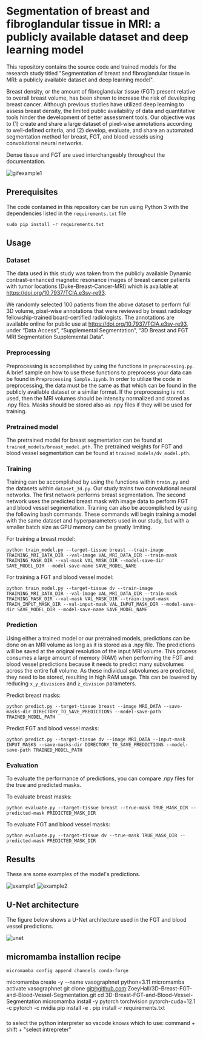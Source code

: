 # Segmentation of breast and fibroglandular tissue in MRI: a publicly available dataset and deep learning model

This repository contains the source code and trained models for the research study titled "Segmentation of breast and fibroglandular tissue in MRI: a publicly available dataset and deep learning model". 

Breast density, or the amount of fibroglandular tissue (FGT) present relative to overall breast volume, has been shown to increase the risk of developing breast cancer. Although previous studies have utilized deep learning to assess breast density, the limited public availability of data and quantitative tools hinder the development of better assessment tools. Our objective was to (1) create and share a large dataset of pixel-wise annotations according to well-defined criteria, and (2) develop, evaluate, and share an automated segmentation method for breast, FGT, and blood vessels using convolutional neural networks. 

Dense tissue and FGT are used interchangeably throughout the documentation. 

![gifexample1](readme_images/breast_seg_example.gif)

## Prerequisites

The code contained in this repository can be run using Python 3 with the dependencies listed in the `requirements.txt` file
```
sudo pip install -r requirements.txt
```

## Usage

### Dataset

The data used in this study was taken from the publicly available Dynamic contrast-enhanced magnetic resonance images of breast cancer patients with tumor locations (Duke-Breast-Cancer-MRI) which is available at https://doi.org/10.7937/TCIA.e3sv-re93. 

We randomly selected 100 patients from the above dataset to perform full 3D volume, pixel-wise annotations that were reviewed by breast radiology fellowship-trained board-certified radiologists. The annotations are available online for public use at https://doi.org/10.7937/TCIA.e3sv-re93, under “Data Access”, “Supplemental Segmentation”, “3D Breast and FGT MRI Segmentation Supplemental Data”.  

### Preprocessing

Preprocessing is accomplished by using the functions in `preprocessing.py`. A brief sample on how to use these functions to preprocess your data can be found in `Preprocessing Sample.ipynb`. In order to utilize the code in preprocessing, the data must be the same as that which can be found in the publicly available dataset or a similar format. If the preprocessing is not used, then the MRI volumes should be intensity normalized and stored as .npy files. Masks should be stored also as .npy files if they will be used for training. 

### Pretrained model

The pretrained model for breast segmentation can be found at `trained_models/breast_model.pth`.
The pretrained weights for FGT and blood vessel segmentation can be found at `trained_models/dv_model.pth`.

### Training

Training can be accomplished by using the functions within `train.py` and the datasets within `dataset_3d.py`. Our study trains two convolutional neural networks. The first network performs breast segmentation. The second network uses the predicted breast mask with image data to perform FGT and blood vessel segmentation. Training can also be accomplished by using the following bash commands. These commands will begin training a model with the same dataset and hyperparameters used in our study, but with a smaller batch size as GPU memory can be greatly limiting. 

For training a breast model:
```
python train_model.py --target-tissue breast --train-image TRAINING_MRI_DATA_DIR --val-image VAL_MRI_DATA_DIR --train-mask TRAINING_MASK_DIR --val-mask VAL_MASK_DIR --model-save-dir SAVE_MODEL_DIR --model-save-name SAVE_MODEL_NAME
```

For training a FGT and blood vessel model:

```
python train_model.py --target-tissue dv --train-image TRAINING_MRI_DATA_DIR --val-image VAL_MRI_DATA_DIR --train-mask TRAINING_MASK_DIR --val-mask VAL_MASK_DIR --train-input-mask TRAIN_INPUT_MASK_DIR --val-input-mask VAL_INPUT_MASK_DIR --model-save-dir SAVE_MODEL_DIR --model-save-name SAVE_MODEL_NAME
```

### Prediction

Using either a trained model or our pretrained models, predictions can be done on an MRI volume as long as it is stored as a .npy file. The predictions will be saved at the original resolution of the input MRI volume. This process consumes a large amount of memory (RAM) when performing the FGT and blood vessel predictions because it needs to predict many subvolumes across the entire full volume. As these individual subvolumes are predicted, they need to be stored, resulting in high RAM usage. This can be lowered by reducing `x_y_divisions` and `z_division` parameters. 

Predict breast masks:
```
python predict.py --target-tissue breast --image MRI_DATA --save-masks-dir DIRECTORY_TO_SAVE_PREDICTIONS --model-save-path TRAINED_MODEL_PATH
```

Predict FGT and blood vessel masks:
```
python predict.py --target-tissue dv --image MRI_DATA --input-mask INPUT_MASKS --save-masks-dir DIRECTORY_TO_SAVE_PREDICTIONS --model-save-path TRAINED_MODEL_PATH
```

### Evaluation
To evaluate the performance of predictions, you can compare .npy files for the true and predicted masks. 

To evaluate breast masks:
```
python evaluate.py --target-tissue breast --true-mask TRUE_MASK_DIR --predicted-mask PREDICTED_MASK_DIR
```

To evaluate FGT and blood vessel masks:
```
python evaluate.py --target-tissue dv --true-mask TRUE_MASK_DIR --predicted-mask PREDICTED_MASK_DIR
```

## Results

These are some examples of the model's predictions. 

![example1](readme_images/Picture1.png)
![example2](readme_images/Picture2.png)

## U-Net architecture

The figure below shows a U-Net architecture used in the FGT and blood vessel predictions.

![unet](readme_images/Picture3.png)

## micromamba installion recipe
    micromamba config append channels conda-forge
micromamba create -y --name vasographnet python=3.11
micromamba activate vasographnet
git clone git@github.com:ZoeyHall/3D-Breast-FGT-and-Blood-Vessel-Segmentation.git
cd 3D-Breast-FGT-and-Blood-Vessel-Segmentation
micromamba install -y pytorch torchvision pytorch-cuda=12.1 -c pytorch -c nvidia
pip install -e .
pip install -r requirements.txt
###

to select the python interpreter so vscode knows which to use: command + shift + "select intrepreter"